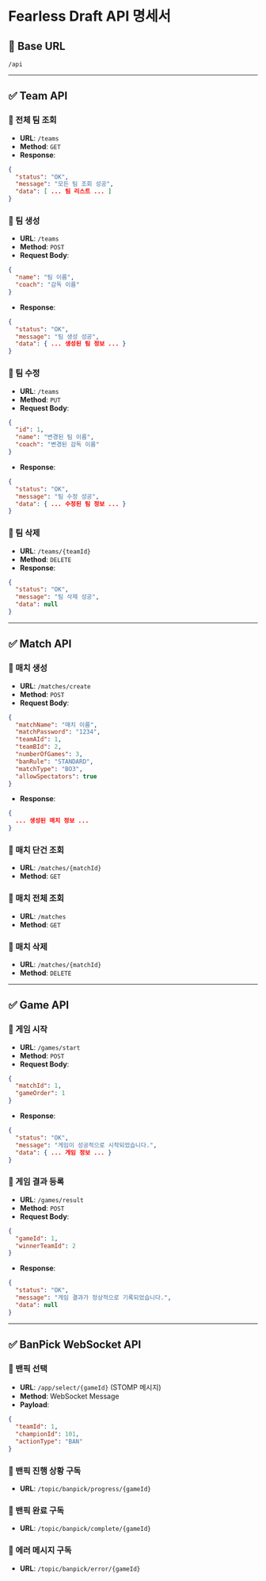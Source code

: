 # Fearless Draft API 명세서

## 📌 Base URL
```
/api
```

---

## ✅ Team API

### 🔹 전체 팀 조회
- **URL**: `/teams`
- **Method**: `GET`
- **Response**:
```json
{
  "status": "OK",
  "message": "모든 팀 조회 성공",
  "data": [ ... 팀 리스트 ... ]
}
```

### 🔹 팀 생성
- **URL**: `/teams`
- **Method**: `POST`
- **Request Body**:
```json
{
  "name": "팀 이름",
  "coach": "감독 이름"
}
```
- **Response**:
```json
{
  "status": "OK",
  "message": "팀 생성 성공",
  "data": { ... 생성된 팀 정보 ... }
}
```

### 🔹 팀 수정
- **URL**: `/teams`
- **Method**: `PUT`
- **Request Body**:
```json
{
  "id": 1,
  "name": "변경된 팀 이름",
  "coach": "변경된 감독 이름"
}
```
- **Response**:
```json
{
  "status": "OK",
  "message": "팀 수정 성공",
  "data": { ... 수정된 팀 정보 ... }
}
```

### 🔹 팀 삭제
- **URL**: `/teams/{teamId}`
- **Method**: `DELETE`
- **Response**:
```json
{
  "status": "OK",
  "message": "팀 삭제 성공",
  "data": null
}
```

---

## ✅ Match API

### 🔹 매치 생성
- **URL**: `/matches/create`
- **Method**: `POST`
- **Request Body**:
```json
{
  "matchName": "매치 이름",
  "matchPassword": "1234",
  "teamAId": 1,
  "teamBId": 2,
  "numberOfGames": 3,
  "banRule": "STANDARD",
  "matchType": "BO3",
  "allowSpectators": true
}
```
- **Response**:
```json
{
  ... 생성된 매치 정보 ...
}
```

### 🔹 매치 단건 조회
- **URL**: `/matches/{matchId}`
- **Method**: `GET`

### 🔹 매치 전체 조회
- **URL**: `/matches`
- **Method**: `GET`

### 🔹 매치 삭제
- **URL**: `/matches/{matchId}`
- **Method**: `DELETE`

---

## ✅ Game API

### 🔹 게임 시작
- **URL**: `/games/start`
- **Method**: `POST`
- **Request Body**:
```json
{
  "matchId": 1,
  "gameOrder": 1
}
```
- **Response**:
```json
{
  "status": "OK",
  "message": "게임이 성공적으로 시작되었습니다.",
  "data": { ... 게임 정보 ... }
}
```

### 🔹 게임 결과 등록
- **URL**: `/games/result`
- **Method**: `POST`
- **Request Body**:
```json
{
  "gameId": 1,
  "winnerTeamId": 2
}
```
- **Response**:
```json
{
  "status": "OK",
  "message": "게임 결과가 정상적으로 기록되었습니다.",
  "data": null
}
```

---

## ✅ BanPick WebSocket API

### 🔹 밴픽 선택
- **URL**: `/app/select/{gameId}` (STOMP 메시지)
- **Method**: WebSocket Message
- **Payload**:
```json
{
  "teamId": 1,
  "championId": 101,
  "actionType": "BAN"
}
```

### 🔹 밴픽 진행 상황 구독
- **URL**: `/topic/banpick/progress/{gameId}`

### 🔹 밴픽 완료 구독
- **URL**: `/topic/banpick/complete/{gameId}`

### 🔹 에러 메시지 구독
- **URL**: `/topic/banpick/error/{gameId}`